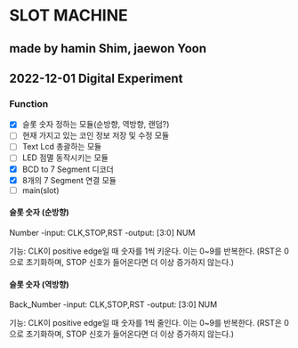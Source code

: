 # SLOT MACHINE

## made by hamin Shim, jaewon Yoon

## 2022-12-01 Digital Experiment

### Function

- [x] 슬롯 숫자 정하는 모듈(순방향, 역방향, 랜덤?)
- [ ] 현재 가지고 있는 코인 정보 저장 및 수정 모듈
- [ ] Text Lcd 총괄하는 모듈
- [ ] LED 점멸 동작시키는 모듈
- [x] BCD to 7 Segment 디코더
- [x] 8개의 7 Segment 연결 모듈
- [ ] main(slot)

#### 슬롯 숫자 (순방향)

Number
-input: CLK,STOP,RST
-output: [3:0] NUM

기능: CLK이 positive edge일 때 숫자를 1씩 키운다. 이는 0~9를 반복한다.
(RST은 0으로 초기화하며, STOP 신호가 들어온다면 더 이상 증가하지 않는다.)

#### 슬롯 숫자 (역방향)

Back_Number
-input: CLK,STOP,RST
-output: [3:0] NUM

기능: CLK이 positive edge일 때 숫자를 1씩 줄인다. 이는 0~9를 반복한다.
(RST은 0으로 초기화하며, STOP 신호가 들어온다면 더 이상 증가하지 않는다.)
